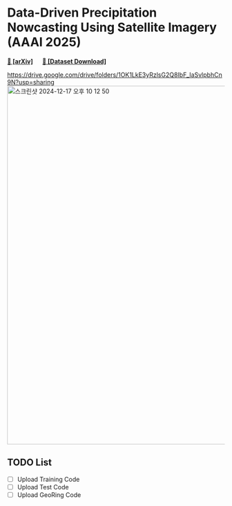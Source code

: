 # Data-Driven Precipitation Nowcasting Using Satellite Imagery (AAAI 2025)

**[📄 [arXiv]]([https://arxiv.org/abs/2410.23828](https://arxiv.org/abs/2412.11480))**  &emsp; 
**[💾 [Dataset Download]]([https://drive.google.com/drive/folders/1EiOJNr8bde7apUQwqoN6cjXWKxIz7QdI?usp=sharing](https://drive.google.com/drive/folders/1OK1LkE3yRzlsG2Q8IbF_IaSvlpbhCn9N?usp=drive_link))**

https://drive.google.com/drive/folders/1OK1LkE3yRzlsG2Q8IbF_IaSvlpbhCn9N?usp=sharing
<img width="829" alt="스크린샷 2024-12-17 오후 10 12 50" src="https://github.com/user-attachments/assets/f4ac093c-7fb8-4eff-92b1-131c41728581" />

## TODO List
- [ ] Upload Training Code
- [ ] Upload Test Code
- [ ] Upload GeoRing Code

